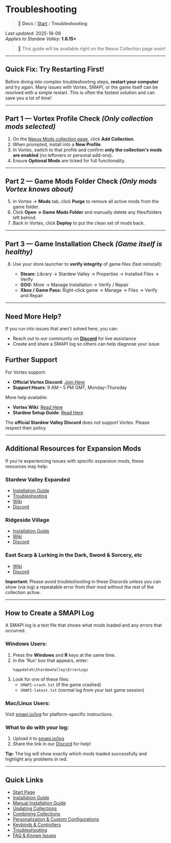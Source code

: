 # Troubleshooting

> 📂 **Docs** / [Start](/start.md) / **Troubleshooting**

*Last updated:* 2025-18-09  
*Applies to Stardew Valley:* **1.6.15+**

> 📖 This guide will be available right on the Nexus Collection page soon!

---

## Quick Fix: Try Restarting First!

Before diving into complex troubleshooting steps, **restart your computer** and try again. Many issues with Vortex, SMAPI, or the game itself can be resolved with a simple restart. This is often the fastest solution and can save you a lot of time!

---

## Part 1 — Vortex Profile Check *(Only collection mods selected)*

1. On the [Nexus Mods collection page](https://next.nexusmods.com/stardewvalley/collections/tckf0m), click **Add Collection**.
2. When prompted, install into a **New Profile**.
3. In Vortex, switch to that profile and confirm **only the collection's mods are enabled** (no leftovers or personal add-ons).
4. Ensure **Optional Mods** are ticked for full functionality.

---

## Part 2 — Game Mods Folder Check *(Only mods Vortex knows about)*

5. In Vortex → **Mods** tab, click **Purge** to remove all active mods from the game folder.
6. Click **Open → Game Mods Folder** and manually delete any files/folders left behind.
7. Back in Vortex, click **Deploy** to put the clean set of mods back.

---

## Part 3 — Game Installation Check *(Game itself is healthy)*

8. Use your store launcher to **verify integrity** of game files (fast reinstall):

   - **Steam:** Library → Stardew Valley → Properties → Installed Files → Verify  
   - **GOG:** More → Manage Installation → Verify / Repair  
   - **Xbox / Game Pass:** Right-click game → Manage → Files → Verify and Repair

---

## Need More Help?

If you run into issues that aren't solved here, you can:
- Reach out to our community on **[Discord](https://discord.com/invite/de2NrHXuty)** for live assistance
- Create and share a SMAPI log so others can help diagnose your issue

## Further Support

For Vortex support:
- **Official Vortex Discord**: [Join Here](https://discord.com/invite/nexusmods)
- **Support Hours**: 9 AM – 5 PM GMT, Monday–Thursday

More help available:
- **Vortex Wiki**: [Read Here](https://wiki.nexusmods.com/index.php/Category:Vortex)
- **Stardew Setup Guide**: [Read Here](https://wiki.nexusmods.com/index.php/Modding_Stardew_Valley_with_Vortex)

The **official Stardew Valley Discord** does *not* support Vortex. Please respect their policy.

---

## Additional Resources for Expansion Mods

If you're experiencing issues with specific expansion mods, these resources may help:

### Stardew Valley Expanded
- [Installation Guide](https://github.com/FlashShifter/StardewValleyExpanded/wiki/Install-guide)
- [Troubleshooting](https://github.com/FlashShifter/StardewValleyExpanded/wiki/Troubleshooting)
- [Wiki](https://stardew-valley-expanded.fandom.com/wiki/Stardew_Valley_Expanded_Wiki)
- [Discord](https://discord.com/invite/svexpanded)

### Ridgeside Village
- [Installation Guide](https://github.com/Rafseazz/Ridgeside-Village-Mod/blob/main/Installation%20Guide.md)
- [Wiki](https://ridgeside.fandom.com/wiki/Ridgeside_Village_Wiki)
- [Discord](https://discord.gg/4SRbjEQG2D)

### East Scarp & Lurking in the Dark, Sword & Sorcery, etc
- [Wiki](https://eastscarp.fandom.com/wiki/East_Scarp_Wiki)
- [Discord](https://discord.com/invite/QFtDA3CJwJ)

**Important:** Please avoid troubleshooting in these Discords unless you can show (via log) a repeatable error from their mod without the rest of the collection active.

---

## How to Create a SMAPI Log

A SMAPI log is a text file that shows what mods loaded and any errors that occurred.

### Windows Users:
1. Press the **Windows** and **R** keys at the same time.
2. In the 'Run' box that appears, enter:
   ```
   %appdata%\StardewValley\ErrorLogs
   ```
3. Look for one of these files:
   - `SMAPI-crash.txt` (if the game crashed)
   - `SMAPI-latest.txt` (normal log from your last game session)

### Mac/Linux Users:
Visit [smapi.io/log](https://smapi.io/log) for platform-specific instructions.

### What to do with your log:
1. Upload it to [smapi.io/log](https://smapi.io/log) 
2. Share the link in our [Discord](https://discord.gg/de2NrHXuty) for help!

**Tip:** The log will show exactly which mods loaded successfully and highlight any problems in red.

---

## Quick Links

- [Start Page](/start.md)  
- [Installation Guide](/install.md)  
- [Manual Installation Guide](/manual-install.md)  
- [Updating Collections](/updating.md)  
- [Combining Collections](/combining.md)  
- [Personalization & Custom Configurations](/personalization.md)  
- [Keybinds & Controllers](/keybinds.md)  
- [Troubleshooting](/troubleshooting.md)  
- [FAQ & Known Issues](/faq-and-known-issues.md)